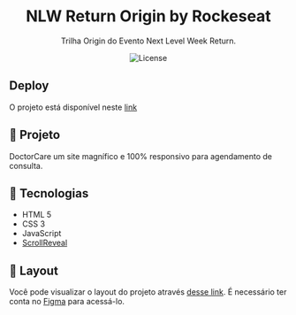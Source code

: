 <h1 align="center">
	NLW Return Origin by Rockeseat
</h1>

<p align="center">Trilha Origin do Evento Next Level Week Return.</p>

<p align="center">
  <img alt="License" src="https://img.shields.io/badge/license-MIT-2ecc71"> 
</p>

## Deploy
<p>O projeto está disponível neste <a href="doctor-care-nlw.netlify.app" target="_blank">link</a>
</p>

## 🚀 Projeto

DoctorCare um site magnífico e 100% responsivo para agendamento de consulta.

## 🔧 Tecnologias

- HTML 5
- CSS 3
- JavaScript
- [ScrollReveal](https://scrollrevealjs.org/)

## 🔖 Layout

Você pode visualizar o layout do projeto através [desse link](https://www.figma.com/community/file/1102912263666619803). É necessário ter conta no [Figma](https://figma.com) para acessá-lo.

